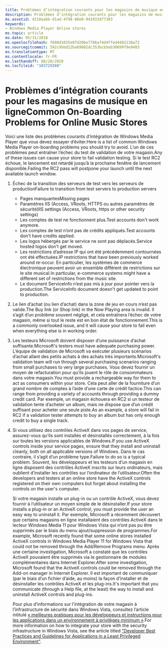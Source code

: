 ```yaml
---
title: Problèmes d’intégration courants pour les magasins de musique en ligne
description: Problèmes d’intégration courants pour les magasins de musique en ligne
ms.assetid: 4210aabb-d1ad-4f98-88e0-941933d77303
keywords:
- Windows Media Player Online stores
ms.topic: article
ms.date: 05/31/2018
ms.openlocfilehash: f600d1035e0fd20be7786af4d4ffed4482138a72
ms.sourcegitcommit: 592c9bbd22ba69802dc353bcb5eb30699f9e9403
ms.translationtype: MT
ms.contentlocale: fr-FR
ms.lasthandoff: 08/20/2020
ms.locfileid: "103729388"
---
```

# <a name="common-on-boarding-problems-for-online-music-stores"></a><span data-ttu-id="26729-104">Problèmes d’intégration courants pour les magasins de musique en ligne</span><span class="sxs-lookup"><span data-stu-id="26729-104">Common On-Boarding Problems for Online Music Stores</span></span>

<span data-ttu-id="26729-105">Voici une liste des problèmes courants d’intégration de Windows Media Player que vous devez essayer d’éviter.</span><span class="sxs-lookup"><span data-stu-id="26729-105">Here is a list of common Windows Media Player on-boarding problems you should try to avoid.</span></span> <span data-ttu-id="26729-106">L’un de ces problèmes peut entraîner l’échec du test de validation de votre magasin.</span><span class="sxs-lookup"><span data-stu-id="26729-106">Any of these issues can cause your store to fail validation testing.</span></span> <span data-ttu-id="26729-107">Si le test RC2 échoue, le lancement est retardé jusqu’à la prochaine fenêtre de lancement disponible.</span><span class="sxs-lookup"><span data-stu-id="26729-107">Failing the RC2 pass will postpone your launch until the next available launch window.</span></span>

1.  <span data-ttu-id="26729-108">Échec de la transition des serveurs de test vers les serveurs de production</span><span class="sxs-lookup"><span data-stu-id="26729-108">Failure to transition from test servers to production servers</span></span>
    -   <span data-ttu-id="26729-109">Pages manquantes</span><span class="sxs-lookup"><span data-stu-id="26729-109">Missing pages</span></span>
    -   <span data-ttu-id="26729-110">Paramètres IIS (Access, VRoots, HTTPS ou autres paramètres de sécurité)</span><span class="sxs-lookup"><span data-stu-id="26729-110">IIS settings (Access, VRoots, https or other security settings)</span></span>
    -   <span data-ttu-id="26729-111">Les comptes de test ne fonctionnent plus.</span><span class="sxs-lookup"><span data-stu-id="26729-111">Test accounts don't work anymore.</span></span>
    -   <span data-ttu-id="26729-112">Les comptes de test n’ont pas de crédits appliqués.</span><span class="sxs-lookup"><span data-stu-id="26729-112">Test accounts don't have credits applied.</span></span>
    -   <span data-ttu-id="26729-113">Les logos hébergés par le service ne sont pas déplacés.</span><span class="sxs-lookup"><span data-stu-id="26729-113">Service hosted logos don't get moved.</span></span>
    -   <span data-ttu-id="26729-114">Les restrictions d’adresse IP qui ont été précédemment contournées ont été effectuées.</span><span class="sxs-lookup"><span data-stu-id="26729-114">IP restrictions that have been previously worked around re-occur.</span></span> <span data-ttu-id="26729-115">En particulier, les systèmes de commerce électronique peuvent avoir un ensemble différent de restrictions sur le site musical.</span><span class="sxs-lookup"><span data-stu-id="26729-115">In particular, e-commerce systems might have a different set of restrictions from the music site.</span></span>
    -   <span data-ttu-id="26729-116">Le document ServiceInfo n’est pas mis à jour pour pointer vers la production.</span><span class="sxs-lookup"><span data-stu-id="26729-116">The ServiceInfo document doesn't get updated to point to production.</span></span>
2.  <span data-ttu-id="26729-117">Le lien d’achat (ou lien d’achat) dans la zone de jeu en cours n’est pas valide.</span><span class="sxs-lookup"><span data-stu-id="26729-117">The Buy link (or Shop link) in the Now Playing area is invalid.</span></span> <span data-ttu-id="26729-118">Il s’agit d’un problème souvent négligé, et cela entraînera l’échec de votre magasin, même si tout le reste est en bon état de fonctionnement.</span><span class="sxs-lookup"><span data-stu-id="26729-118">This is a commonly overlooked issue, and it will cause your store to fail even when everything else is in working order.</span></span>
3.  <span data-ttu-id="26729-119">Les testeurs Microsoft doivent disposer d’une puissance d’achat suffisante.</span><span class="sxs-lookup"><span data-stu-id="26729-119">Microsoft's testers must have adequate purchasing power.</span></span> <span data-ttu-id="26729-120">L’équipe de validation de Microsoft va exécuter plusieurs scénarios d’achat allant des petits achats à des achats très importants.</span><span class="sxs-lookup"><span data-stu-id="26729-120">Microsoft's validation team will run through several purchasing scenarios ranging from small purchases to very large purchases.</span></span> <span data-ttu-id="26729-121">Vous devez fournir un moyen de refacturation pour qu’ils jouent le rôle de consommateurs dans votre magasin.</span><span class="sxs-lookup"><span data-stu-id="26729-121">You must provide a rechargeable way for them to act as consumers within your store.</span></span> <span data-ttu-id="26729-122">Cela peut aller de la fourniture d’un grand nombre de comptes à l’aide d’une carte de crédit factice.</span><span class="sxs-lookup"><span data-stu-id="26729-122">This can range from providing a variety of accounts through providing a dummy credit card.</span></span> <span data-ttu-id="26729-123">Par exemple, un magasin échouera en RC2 si un testeur de validation tente d’acheter un album, mais ne dispose que d’un crédit suffisant pour acheter une seule piste.</span><span class="sxs-lookup"><span data-stu-id="26729-123">As an example, a store will fail in RC2 if a validation tester attempts to buy an album but has only enough credit to buy a single track.</span></span>
4.  <span data-ttu-id="26729-124">Si vous utilisez des contrôles ActiveX dans vos pages de service, assurez-vous qu’ils sont installés et désinstallés correctement, à la fois sur toutes les versions applicables de Windows.</span><span class="sxs-lookup"><span data-stu-id="26729-124">If you use ActiveX controls inside your service pages, ensure that they install and uninstall cleanly, both on all applicable versions of Windows.</span></span> <span data-ttu-id="26729-125">Dans le cas contraire, il s’agit d’un problème type.</span><span class="sxs-lookup"><span data-stu-id="26729-125">Failure to do so is a typical problem.</span></span> <span data-ttu-id="26729-126">Souvent, les développeurs et les testeurs d’un magasin en ligne disposent des contrôles ActiveX inscrits sur leurs ordinateurs, mais oublient d’installer les contrôles sur l’ordinateur de l’utilisateur.</span><span class="sxs-lookup"><span data-stu-id="26729-126">Often the developers and testers at an online store have the ActiveX controls registered on their own computers but forget about installing the controls on the user's computer.</span></span>

    <span data-ttu-id="26729-127">Si votre magasin installe un plug-in ou un contrôle ActiveX, vous devez fournir à l’utilisateur un moyen simple de le désinstaller.</span><span class="sxs-lookup"><span data-stu-id="26729-127">If your store installs a plug-in or an ActiveX control, you must provide the user an easy way to uninstall it.</span></span> <span data-ttu-id="26729-128">Par exemple, Microsoft a récemment découvert que certains magasins en ligne installaient des contrôles ActiveX dans le lecteur Windows Media 11 pour Windows Vista qui n’ont pas pu être supprimés par le biais du menu ajout/suppression de programmes.</span><span class="sxs-lookup"><span data-stu-id="26729-128">For example, Microsoft recently found that some online stores installed ActiveX controls in Windows Media Player 11 for Windows Vista that could not be removed through the Add/Remove Programs menu.</span></span> <span data-ttu-id="26729-129">Après une certaine investigation, Microsoft a constaté que les contrôles ActiveX pouvaient être supprimés via le gestionnaire de modules complémentaires dans Internet Explorer.</span><span class="sxs-lookup"><span data-stu-id="26729-129">After some investigation, Microsoft found that the ActiveX controls could be removed through the Add-on manager in Internet Explorer.</span></span> <span data-ttu-id="26729-130">Il est important de communiquer (par le biais d’un fichier d’aide, au moins) la façon d’installer et de désinstaller les contrôles ActiveX et les plug-ins.</span><span class="sxs-lookup"><span data-stu-id="26729-130">It's important that you communicate (through a Help file, at the least) the way to install and uninstall ActiveX controls and plug-ins.</span></span>

    <span data-ttu-id="26729-131">Pour plus d’informations sur l’intégration de votre magasin à l’infrastructure de sécurité dans Windows Vista, consultez l’article intitulé [« meilleures pratiques pour les développeurs et instructions pour les applications dans un environnement à privilèges minimum »](/previous-versions/aa905330(v=msdn.10)).</span><span class="sxs-lookup"><span data-stu-id="26729-131">For more information on how to integrate your store with the security infrastructure in Windows Vista, see the article titled ["Developer Best Practices and Guidelines for Applications in a Least Privileged Environment"](/previous-versions/aa905330(v=msdn.10)).</span></span>

 

 
